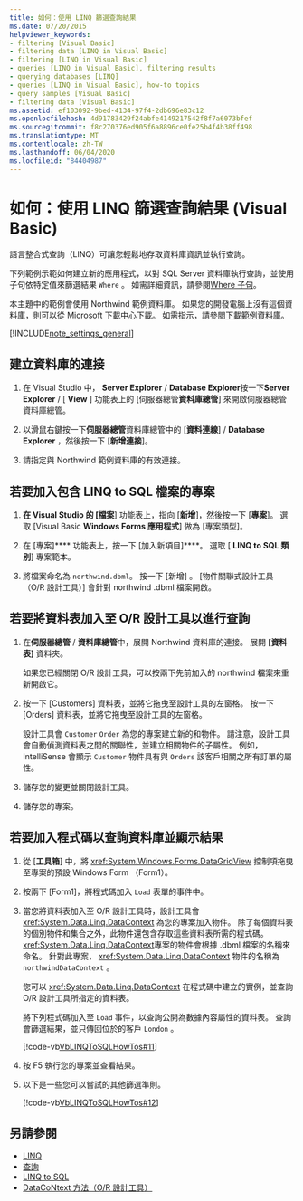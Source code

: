 ```yaml
---
title: 如何：使用 LINQ 篩選查詢結果
ms.date: 07/20/2015
helpviewer_keywords:
- filtering [Visual Basic]
- filtering data [LINQ in Visual Basic]
- filtering [LINQ in Visual Basic]
- queries [LINQ in Visual Basic], filtering results
- querying databases [LINQ]
- queries [LINQ in Visual Basic], how-to topics
- query samples [Visual Basic]
- filtering data [Visual Basic]
ms.assetid: ef103092-9bed-4134-97f4-2db696e83c12
ms.openlocfilehash: 4d91783429f24abfe4149217542f8f7a6073bfef
ms.sourcegitcommit: f8c270376ed905f6a8896ce0fe25b4f4b38ff498
ms.translationtype: MT
ms.contentlocale: zh-TW
ms.lasthandoff: 06/04/2020
ms.locfileid: "84404987"
---
```

# <a name="how-to-filter-query-results-by-using-linq-visual-basic"></a>如何：使用 LINQ 篩選查詢結果 (Visual Basic)

語言整合式查詢（LINQ）可讓您輕鬆地存取資料庫資訊並執行查詢。

下列範例示範如何建立新的應用程式，以對 SQL Server 資料庫執行查詢，並使用子句依特定值來篩選結果 `Where` 。 如需詳細資訊，請參閱[Where 子句](../../../language-reference/queries/where-clause.md)。

本主題中的範例會使用 Northwind 範例資料庫。 如果您的開發電腦上沒有這個資料庫，則可以從 Microsoft 下載中心下載。 如需指示，請參閱[下載範例資料庫](../../../../framework/data/adonet/sql/linq/downloading-sample-databases.md)。

[!INCLUDE[note_settings_general](~/includes/note-settings-general-md.md)]

## <a name="to-create-a-connection-to-a-database"></a>建立資料庫的連接

1. 在 Visual Studio 中， **Server Explorer** / **Database Explorer**按一下**Server Explorer** / [ **View** ] 功能表上的 [伺服器總管**資料庫總管**] 來開啟伺服器總管資料庫總管。

2. 以滑鼠右鍵按一下**伺服器總管**資料庫總管中的 [**資料連線**] / **Database Explorer** ，然後按一下 [**新增連接**]。

3. 請指定與 Northwind 範例資料庫的有效連接。

## <a name="to-add-a-project-that-contains-a-linq-to-sql-file"></a>若要加入包含 LINQ to SQL 檔案的專案

1. **在 Visual Studio 的 [檔案**] 功能表上，指向 [**新增**]，然後按一下 [**專案**]。 選取 [Visual Basic **Windows Forms 應用程式**] 做為 [專案類型]。

2. 在 [專案]**** 功能表上，按一下 [加入新項目]****。 選取 [ **LINQ to SQL 類別**] 專案範本。

3. 將檔案命名為 `northwind.dbml`。 按一下 [新增] 。 [物件關聯式設計工具（O/R 設計工具）] 會針對 northwind .dbml 檔案開啟。

## <a name="to-add-tables-to-query-to-the-or-designer"></a>若要將資料表加入至 O/R 設計工具以進行查詢

1. 在**伺服器總管** / **資料庫總管**中，展開 Northwind 資料庫的連接。 展開 **[資料表]** 資料夾。

     如果您已經關閉 O/R 設計工具，可以按兩下先前加入的 northwind 檔案來重新開啟它。

2. 按一下 [Customers] 資料表，並將它拖曳至設計工具的左窗格。 按一下 [Orders] 資料表，並將它拖曳至設計工具的左窗格。

     設計工具會 `Customer` `Order` 為您的專案建立新的和物件。 請注意，設計工具會自動偵測資料表之間的關聯性，並建立相關物件的子屬性。 例如，IntelliSense 會顯示 `Customer` 物件具有與 `Orders` 該客戶相關之所有訂單的屬性。

3. 儲存您的變更並關閉設計工具。

4. 儲存您的專案。

## <a name="to-add-code-to-query-the-database-and-display-the-results"></a>若要加入程式碼以查詢資料庫並顯示結果

1. 從 [**工具箱**] 中，將 <xref:System.Windows.Forms.DataGridView> 控制項拖曳至專案的預設 Windows Form （Form1）。

2. 按兩下 [Form1]，將程式碼加入 `Load` 表單的事件中。

3. 當您將資料表加入至 O/R 設計工具時，設計工具會 <xref:System.Data.Linq.DataContext> 為您的專案加入物件。 除了每個資料表的個別物件和集合之外，此物件還包含存取這些資料表所需的程式碼。 <xref:System.Data.Linq.DataContext>專案的物件會根據 .dbml 檔案的名稱來命名。 針對此專案， <xref:System.Data.Linq.DataContext> 物件的名稱為 `northwindDataContext` 。

    您可以 <xref:System.Data.Linq.DataContext> 在程式碼中建立的實例，並查詢 O/R 設計工具所指定的資料表。

    將下列程式碼加入至 `Load` 事件，以查詢公開為數據內容屬性的資料表。 查詢會篩選結果，並只傳回位於的客戶 `London` 。

    [!code-vb[VbLINQToSQLHowTos#11](~/samples/snippets/visualbasic/VS_Snippets_VBCSharp/VbLINQtoSQLHowTos/VB/Form5.vb#11)]

4. 按 F5 執行您的專案並查看結果。

5. 以下是一些您可以嘗試的其他篩選準則。

    [!code-vb[VbLINQToSQLHowTos#12](~/samples/snippets/visualbasic/VS_Snippets_VBCSharp/VbLINQtoSQLHowTos/VB/Form5.vb#12)]

## <a name="see-also"></a>另請參閱

- [LINQ](index.md)
- [查詢](../../../language-reference/queries/index.md)
- [LINQ to SQL](../../../../framework/data/adonet/sql/linq/index.md)
- [DataCoNtext 方法（O/R 設計工具）](/visualstudio/data-tools/datacontext-methods-o-r-designer)

